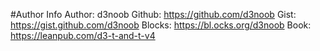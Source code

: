 #Author Info
Author: d3noob
Github: https://github.com/d3noob
Gist: https://gist.github.com/d3noob
Blocks: https://bl.ocks.org/d3noob
Book: https://leanpub.com/d3-t-and-t-v4
